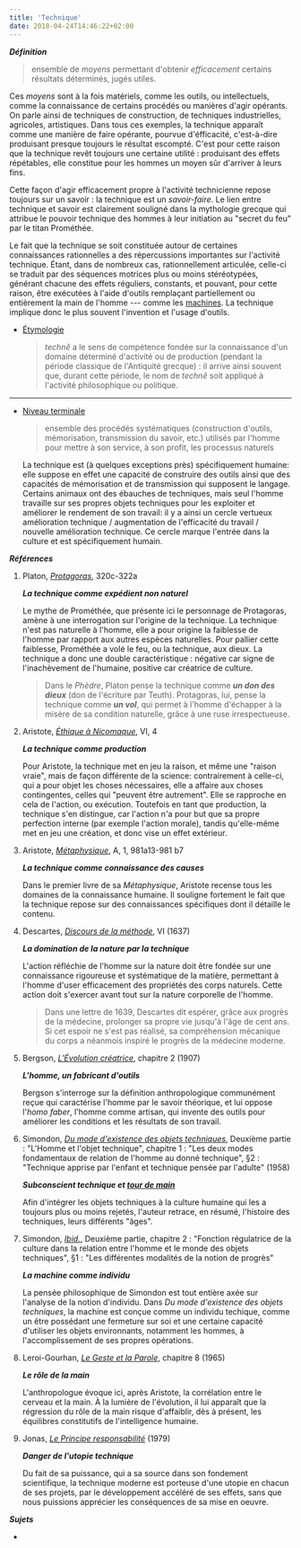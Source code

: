 ```yaml
---
title: 'Technique'
date: 2018-04-24T14:46:22+02:00
---
```


***Définition*** 

> ensemble de *moyens* permettant d'obtenir *efficacement* certains
> résultats déterminés, jugés utiles.

Ces *moyens* sont à la fois matériels, comme les outils, ou intellectuels,
comme la connaissance de certains procédés ou manières d'agir opérants.
On parle ainsi de techniques de construction, de techniques industrielles,
agricoles, artistiques. Dans tous ces exemples, la technique apparaît comme
une manière de faire opérante, pourvue d'éfficacité, c'est-à-dire produisant
presque toujours le résultat escompté. C'est pour cette raison que la
technique revêt toujours une certaine utilité : produisant des effets
répétables, elle constitue pour les hommes un moyen sûr d'arriver à leurs fins.

Cette façon d'agir efficacement propre à l'activité technicienne repose
toujours sur un savoir : la technique est un *savoir-faire*. Le lien entre
technique et savoir est clairement souligné dans la mythologie grecque qui 
attribue le pouvoir technique des hommes à leur initiation au "secret du feu"
par le titan Prométhée.

Le fait que la technique se soit constituée autour de certaines connaissances
rationnelles a des répercussions importantes sur l'activité technique. Étant,
dans de nombreux cas, rationnellement articulée, celle-ci se traduit par des
séquences motrices plus ou moins stéréotypées, générant chacune des effets
réguliers, constants, et pouvant, pour cette raison, être exécutées à l'aide
d'outils remplaçant partiellement ou entièrement la main de l'homme --- comme
les [machines](../machine). La technique implique donc le plus souvent l'invention et l'usage
d'outils.

- <u>Étymologie</u>

	> *technê* a le sens de compétence fondée sur la connaissance d'un domaine
	> déterminé d'activité ou de production (pendant la période classique
	> de l'Antiquité grecque) : il arrive ainsi souvent que, durant cette période,
	> le nom de *technê* soit appliqué à l'activité philosophique ou politique.

<hr />

- <u>Niveau terminale</u>

	> ensemble des procédés systématiques
	> (construction d'outils, mémorisation, transmission du savoir, etc.)
	> utilisés par l'homme pour mettre à son service, à son profit, les processus naturels

	La technique est (à quelques exceptions près) spécifiquement humaine: elle
	suppose en effet une capacité de construire des outils ainsi que des capacités
	de mémorisation et de transmission qui supposent le langage. Certains animaux ont
	des ébauches de techniques, mais seul l'homme travaille sur ses propres objets
	techniques pour les exploiter et améliorer le rendement de son travail: il y a ainsi
	un cercle vertueux amélioration technique / augmentation de l'efficacité du travail /
	nouvelle amélioration technique. Ce cercle marque l'entrée dans la culture et est
	spécifiquement humain.

***Références***

1. Platon, <u>*Protagoras*</u>, 320c-322a

	***La technique comme expédient non naturel***

	Le mythe de Prométhée, que présente ici le personnage de Protagoras, amène
	à une interrogation sur l'origine de la technique. La technique n'est pas
	naturelle à l'homme, elle a pour origine la faiblesse de l'homme par rapport
	aux autres espèces naturelles. Pour pallier cette faiblesse, Prométhée a volé
	le feu, ou la technique, aux dieux. La technique a donc une double caractéristique :
	négative car signe de l'inachèvement de l'humaine, positive car créatrice
	de culture.

	> Dans le *Phèdre*, Platon pense la technique comme ***un don des dieux*** (don de l'écriture par Teuth).
	> Protagoras, lui, pense la technique comme ***un vol***, qui permet à l'homme d'échapper
	> à la misère de sa condition naturelle, grâce à une ruse irrespectueuse.

1. Aristote, <u>*Éthique à Nicomaque*</u>, VI, 4

	***La technique comme production***

	Pour Aristote, la technique met en jeu la raison, et même une "raison vraie", mais de façon
	différente de la science: contrairement à celle-ci, qui a pour objet les choses nécessaires,
	elle a affaire aux choses contingentes, celles qui "peuvent être autrement". Elle se rapproche
	en cela de l'action, ou exécution. Toutefois en tant que production, la technique s'en distingue,
	car l'action n'a pour but que sa propre perfection interne (par exemple l'action morale), tandis
	qu'elle-même met en jeu une création, et donc vise un effet extérieur.

1. Aristote, <u>*Métaphysique*</u>, A, 1, 981a13-981 b7

	***La technique comme connaissance des causes***

	Dans le premier livre de sa *Métaphysique*, Aristote recense tous les domaines de la 
	connaissance humaine. Il souligne fortement le fait que la technique repose sur des
	connaissances spécifiques dont il détaille le contenu.

1. Descartes, <u>*Discours de la méthode*</u>, VI (1637)

	***La domination de la nature par la technique***

	L'action réfléchie de l'homme sur la nature doit être fondée sur une connaissance rigoureuse
	et systématique de la matière, permettant à l'homme d'user efficacement des propriétés
	des corps naturels. Cette action doit s'exercer avant tout sur la nature corporelle de l'homme.

	> Dans une lettre de 1639, Descartes dit espérer, grâce aux progrès de la médecine,
	> prolonger sa propre vie jusqu'à l'âge de cent ans. Si cet espoir ne s'est pas réalisé,
	> sa compréhension mécanique du corps a néanmois inspiré le progrès de la médecine moderne.

1. Bergson, <u>*L'Évolution créatrice*</u>, chapitre 2 (1907)

	***L'homme, un fabricant d'outils***

	Bergson s'interroge sur la définition anthropologique communément reçue qui caractérise
	l'homme par le savoir théorique, et lui oppose l'*homo faber*, l'homme comme artisan,
	qui invente des outils pour améliorer les conditions et les résultats de son travail.

1. Simondon, <u>*Du mode d'existence des objets techniques*</u>, Deuxième partie : "L'Homme et l'objet technique", chapitre 1 : "Les deux modes fondamentaux de relation de l'homme au donné technique", §2 : "Technique apprise par l'enfant et technique pensée par l'adulte" (1958)

	***Subconscient technique et <u>tour de main</u>***

	Afin d'intégrer les objets techniques à la culture humaine qui les a toujours plus ou
	moins rejetés, l'auteur retrace, en résumé, l'histoire des techniques, leurs différents
	"âges".

1. Simondon, <u>*Ibid.*</u>, Deuxième partie, chapitre 2 : "Fonction régulatrice de la culture
dans la relation entre l'homme et le monde des objets techniques", §1 : "Les différentes modalités de la notion de progrès"

	***La machine comme individu***

	La pensée philosophique de Simondon est tout entière axée sur l'analyse de la notion 
	d'individu. Dans *Du mode d'existence des objets techniques*, la machine est conçue
	comme un individu techique, comme un être possédant une fermeture sur soi et une certaine
	capacité d'utiliser les objets environnants, notamment les hommes, à l'accomplissement de
	ses propres opérations.

1. Leroi-Gourhan, <u>*Le Geste et la Parole*</u>, chapitre 8 (1965)

	***Le rôle de la main***

	L'anthropologue évoque ici, après Aristote, la corrélation entre le cerveau et la main.
	À la lumière de l'évolution, il lui apparaît que la régression du rôle de la main risque
	d'affaiblir, dès à présent, les équilibres constitutifs de l'intelligence humaine.

1. Jonas, <u>*Le Principe responsabilité*</u> (1979)

	***Danger de l'utopie technique***

	Du fait de sa puissance, qui a sa source dans son fondement scientifique, la technique
	moderne est porteuse d'une utopie en chacun de ses projets, par le développement accéléré
	de ses effets, sans que nous puissions apprécier les conséquences de sa mise en oeuvre.


***Sujets***

- 
